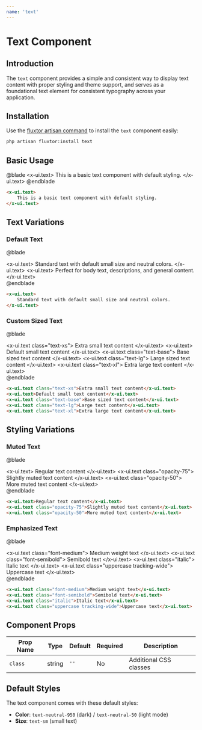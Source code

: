 ```yaml
---
name: 'text'
---
```


# Text Component

## Introduction

The `text` component provides a simple and consistent way to display text content with proper styling and theme support, and serves as a foundational text element for consistent typography across your application.

## Installation

Use the [fluxtor artisan command](/docs/guides/installation#content-component-management) to install the `text` component easily:

```bash
php artisan fluxtor:install text
```

## Basic Usage

@blade
<x-demo class="flex justify-center">
    <x-ui.text>
        This is a basic text component with default styling.
    </x-ui.text>
</x-demo>
@endblade

```html
<x-ui.text>
    This is a basic text component with default styling.
</x-ui.text>
```

## Text Variations

### Default Text

@blade
<x-demo class="flex justify-center">
    <div class="space-y-2">
        <x-ui.text>
            Standard text with default small size and neutral colors.
        </x-ui.text>
        <x-ui.text>
            Perfect for body text, descriptions, and general content.
        </x-ui.text>
    </div>
</x-demo>
@endblade

```html
<x-ui.text>
    Standard text with default small size and neutral colors.
</x-ui.text>
```

### Custom Sized Text

@blade
<x-demo class="flex justify-center">
    <div class="space-y-3">
        <x-ui.text class="text-xs">
            Extra small text content
        </x-ui.text>
        <x-ui.text>
            Default small text content
        </x-ui.text>
        <x-ui.text class="text-base">
            Base sized text content
        </x-ui.text>
        <x-ui.text class="text-lg">
            Large sized text content
        </x-ui.text>
        <x-ui.text class="text-xl">
            Extra large text content
        </x-ui.text>
    </div>
</x-demo>
@endblade

```html
<x-ui.text class="text-xs">Extra small text content</x-ui.text>
<x-ui.text>Default small text content</x-ui.text>
<x-ui.text class="text-base">Base sized text content</x-ui.text>
<x-ui.text class="text-lg">Large text content</x-ui.text>
<x-ui.text class="text-xl">Extra large text content</x-ui.text>
```


## Styling Variations

### Muted Text

@blade
<x-demo class="flex justify-center">
    <div class="space-y-2">
        <x-ui.text>
            Regular text content
        </x-ui.text>
        <x-ui.text class="opacity-75">
            Slightly muted text content
        </x-ui.text>
        <x-ui.text class="opacity-50">
            More muted text content
        </x-ui.text>
    </div>
</x-demo>
@endblade

```html
<x-ui.text>Regular text content</x-ui.text>
<x-ui.text class="opacity-75">Slightly muted text content</x-ui.text>
<x-ui.text class="opacity-50">More muted text content</x-ui.text>
```

### Emphasized Text

@blade
<x-demo class="flex justify-center">
    <div class="space-y-2">
        <x-ui.text class="font-medium">
            Medium weight text
        </x-ui.text>
        <x-ui.text class="font-semibold">
            Semibold text
        </x-ui.text>
        <x-ui.text class="italic">
            Italic text
        </x-ui.text>
        <x-ui.text class="uppercase tracking-wide">
            Uppercase text
        </x-ui.text>
    </div>
</x-demo>
@endblade

```html
<x-ui.text class="font-medium">Medium weight text</x-ui.text>
<x-ui.text class="font-semibold">Semibold text</x-ui.text>
<x-ui.text class="italic">Italic text</x-ui.text>
<x-ui.text class="uppercase tracking-wide">Uppercase text</x-ui.text>
```

## Component Props

| Prop Name | Type | Default | Required | Description |
|-----------|------|---------|----------|-------------|
| `class` | string | `''` | No | Additional CSS classes |

## Default Styles

The text component comes with these default styles:

- **Color**: `text-neutral-950` (dark) / `text-neutral-50` (light mode)
- **Size**: `text-sm` (small text)

